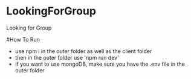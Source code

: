 # LookingForGroup
Looking for Group

#How To Run
- use npm i in the outer folder as well as the client folder
- then in the outer folder use 'npm run dev'
- if you want to use mongoDB, make sure you have the .env file in the outer folder